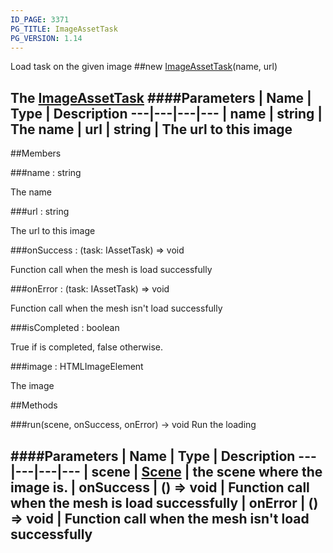 ```yaml
---
ID_PAGE: 3371
PG_TITLE: ImageAssetTask
PG_VERSION: 1.14
---
```


Load task on the given image
##new [ImageAssetTask](page.php?p=3371)(name, url)

The [ImageAssetTask](page.php?p=3371)
####Parameters
 | Name | Type | Description
---|---|---|---
 | name | string | The name
 | url | string | The url to this image
---

##Members

###name : string


The name

###url : string


The url to this image

###onSuccess : (task: IAssetTask) =&gt; void


Function call when the mesh is load successfully

###onError : (task: IAssetTask) =&gt; void


Function call when the mesh isn't load successfully

###isCompleted : boolean


True if is completed, false otherwise.

###image : HTMLImageElement


The image



##Methods

###run(scene, onSuccess, onError) &rarr; void
Run the loading

####Parameters
 | Name | Type | Description
---|---|---|---
 | scene | [Scene](page.php?p=3274) | the scene where the image is.
 | onSuccess | () =&gt; void | Function call when the mesh is load successfully
 | onError | () =&gt; void | Function call when the mesh isn't load successfully
---
